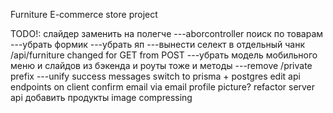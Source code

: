 Furniture E-commerce store project

TODO!: 
слайдер заменить на полегче
---aborcontroller
поиск по товарам
---убрать формик
---убрать яп
---вынести селект в отдельный чанк
/api/furniture changed for GET from POST
---убpать модель мобильного меню и слайдов из бэкенда и роуты тоже и методы
---remove /private prefix 
---unify success messages
switch to prisma + postgres
edit api endpoints on client
confirm email via email
profile picture?
refactor server api
добавить продукты
image compressing
